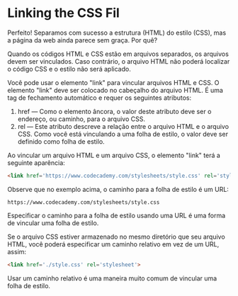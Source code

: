 # Linking the CSS Fil
Perfeito! Separamos com sucesso a estrutura (HTML) do estilo (CSS), mas a página da web ainda parece sem graça. Por quê?

Quando os códigos HTML e CSS estão em arquivos separados, os arquivos devem ser vinculados. Caso contrário, o arquivo HTML não poderá localizar o código CSS e o estilo não será aplicado.

Você pode usar o elemento "link" para vincular arquivos HTML e CSS. O elemento "link" deve ser colocado no cabeçalho do arquivo HTML. É uma tag de fechamento automático e requer os seguintes atributos:

1. href — Como o elemento âncora, o valor deste atributo deve ser o endereço, ou caminho, para o arquivo CSS.
2. rel — Este atributo descreve a relação entre o arquivo HTML e o arquivo CSS. Como você está vinculando a uma folha de estilo, o valor deve ser definido como folha de estilo.

Ao vincular um arquivo HTML e um arquivo CSS, o elemento "link" terá a seguinte aparência:

~~~html
<link href='https://www.codecademy.com/stylesheets/style.css' rel='stylesheet'>
~~~

Observe que no exemplo acima, o caminho para a folha de estilo é um URL:

    https://www.codecademy.com/stylesheets/style.css

Especificar o caminho para a folha de estilo usando uma URL é uma forma de vincular uma folha de estilo.

Se o arquivo CSS estiver armazenado no mesmo diretório que seu arquivo HTML, você poderá especificar um caminho relativo em vez de um URL, assim:

~~~html
<link href='./style.css' rel='stylesheet'>
~~~

Usar um caminho relativo é uma maneira muito comum de vincular uma folha de estilo.